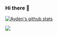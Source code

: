 ### Hi there 👋
  [![Ayden's github stats](https://github-readme-stats.vercel.app/api?username=aydenote)](https://github.com/aydenote/github-readme-stats)


<img src="https://img.shields.io/badge/React-3DDC84?style=flat-square&logo=React&logoColor=blue"/>
